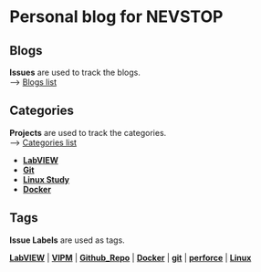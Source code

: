 # Personal blog for NEVSTOP

## Blogs

**Issues** are used to track the blogs.    
--> [Blogs list](https://github.com/nevstop/nevstop.github.io/issues?q=is%3Aissue+is%3Aclosed)

## Categories

**Projects** are used to track the categories.    
--> [Categories list](https://github.com/nevstop/nevstop.github.io/projects)

 - [**LabVIEW**](https://github.com/nevstop/nevstop.github.io/projects/1)
 - [**Git**](https://github.com/nevstop/nevstop.github.io/projects/2)
 - [**Linux Study**](https://github.com/nevstop/nevstop.github.io/projects/3)
 - [**Docker**](https://github.com/nevstop/nevstop.github.io/projects/4)
 
## Tags

**Issue Labels** are used as tags.   

[**LabVIEW**](https://github.com/nevstop/nevstop.github.io/labels/LabVIEW) | 
[**VIPM**](https://github.com/nevstop/nevstop.github.io/labels/VIPM) | 
[**Github_Repo**](https://github.com/nevstop/nevstop.github.io/labels/Github_Repo) | 
[**Docker**](https://github.com/nevstop/nevstop.github.io/labels/Docker) | 
[**git**](https://github.com/nevstop/nevstop.github.io/labels/git) | 
[**perforce**](https://github.com/nevstop/nevstop.github.io/labels/perforce) | 
[**Linux**](https://github.com/nevstop/nevstop.github.io/labels/Linux)

